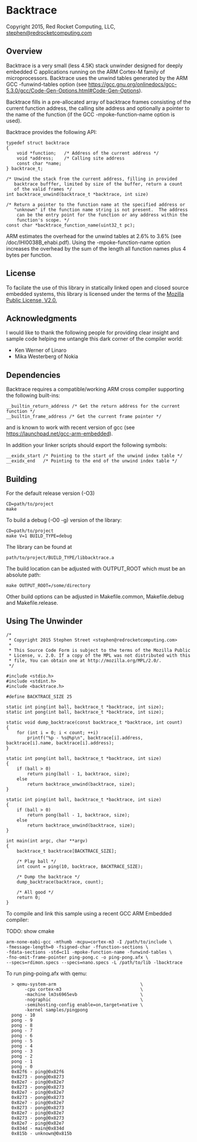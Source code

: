 Backtrace
=========

Copyright 2015, Red Rocket Computing, LLC, stephen@redrocketcomputing.com

Overview
--------

Backtrace is a very small (less 4.5K) stack unwinder designed for deeply embedded
C applications running on the ARM Cortex-M family of microprocessors. Backtrace
uses the unwind tables generated by the ARM GCC -funwind-tables option
(see https://gcc.gnu.org/onlinedocs/gcc-5.3.0/gcc/Code-Gen-Options.html#Code-Gen-Options).

Backtrace fills in a pre-allocated array of backtrace frames consisting of
the current function address, the calling site address and optionally a pointer
to the name of the function (if the GCC -mpoke-function-name option is used).

Backtrace provides the following API:

	typedef struct backtrace
	{
		void *function;   /* Address of the current address */
		void *address;    /* Calling site address
		const char *name;
	} backtrace_t;

	/* Unwind the stack from the current address, filling in provided
	   backtrace bufffer, limited by size of the buffer, return a count
	   of the valid frames */
	int backtrace_unwind(backtrace_t *backtrace, int size)

	/* Return a pointer to the function name at the specified address or
	   "unknown" if the function name string is not present.  The address
	    can be the entry point for the function or any address within the
	    function's scope. */
	const char *backtrace_function_name(uint32_t pc);

ARM estimates the overhead for the unwind tables at 2.6% to 3.6%
(see /doc/IHI0038B_ehabi.pdf). Using the -mpoke-function-name option increases
the overhead by the sum of the length all function names plus 4 bytes per
function.

License
-------

To facilate the use of this library in statically linked open and closed source
embedded systems, this library is licensed under the terms of the
[Mozilla Public License, V2.0.](http://mozilla.org/MPL/2.0)

Acknowledgments
---------------

I would like to thank the following people for providing clear insight and sample
code helping me untangle this dark corner of the compiler world:

- Ken Werner of Linaro
- Mika Westerberg of Nokia

Dependencies
------------

Backtrace requires a compatible/working ARM cross compiler supporting the following built-ins:

	__builtin_return_address /* Get the return address for the current function */
	__builtin_frame_address /* Get the current frame pointer */

and is known to work with recent version of gcc
(see https://launchpad.net/gcc-arm-embedded).

In addition your linker scripts should export the following symbols:

	__exidx_start /* Pointing to the start of the unwind index table */
	__exidx_end   /* Pointing to the end of the unwind index table */

Building
--------

For the default release version (-O3)

	CD=path/to/project
	make

To build a debug (-O0 -g) version of the library:

	CD=path/to/project
	make V=1 BUILD_TYPE=debug

The library can be found at

	path/to/project/BUILD_TYPE/libbacktrace.a

The build location can be adjusted with OUTPUT_ROOT which must be an absolute path:

	make OUTPUT_ROOT=/some/directory

Other build options can be adjusted in Makefile.common, Makefile.debug and Makefile.release.

Using The Unwinder
-------------------

	/*
	 * Copyright 2015 Stephen Street <stephen@redrocketcomputing.com>
	 *
	 * This Source Code Form is subject to the terms of the Mozilla Public
	 * License, v. 2.0. If a copy of the MPL was not distributed with this
	 * file, You can obtain one at http://mozilla.org/MPL/2.0/.
	 */

	#include <stdio.h>
	#include <stdint.h>
	#include <backtrace.h>

	#define BACKTRACE_SIZE 25

	static int ping(int ball, backtrace_t *backtrace, int size);
	static int pong(int ball, backtrace_t *backtrace, int size);

	static void dump_backtrace(const backtrace_t *backtrace, int count)
	{
		for (int i = 0; i < count; ++i)
			printf("%p - %s@%p\n", backtrace[i].address, backtrace[i].name, backtrace[i].address);
	}

	static int pong(int ball, backtrace_t *backtrace, int size)
	{
		if (ball > 0)
			return ping(ball - 1, backtrace, size);
		else
			return backtrace_unwind(backtrace, size);
	}

	static int ping(int ball, backtrace_t *backtrace, int size)
	{
		if (ball > 0)
			return pong(ball - 1, backtrace, size);
		else
			return backtrace_unwind(backtrace, size);
	}

	int main(int argc, char **argv)
	{
		backtrace_t backtrace[BACKTRACE_SIZE];

		/* Play ball */
		int count = ping(10, backtrace, BACKTRACE_SIZE);

		/* Dump the backtrace */
		dump_backtrace(backtrace, count);

		/* All good */
		return 0;
	}

To compile and link this sample using a recent GCC ARM Embedded compiler:

TODO: show cmake

    arm-none-eabi-gcc -mthumb -mcpu=cortex-m3 -I /path/to/include \
    -fmessage-length=0 -fsigned-char -ffunction-sections \
    -fdata-sections -std=c11 -mpoke-function-name -funwind-tables \
    -fno-omit-frame-pointer ping-pong.c -o ping-pong.afx \
    --specs=rdimon.specs --specs=nano.specs -L /path/to/lib -lbacktrace


To run ping-poing.afx with qemu:

      > qemu-system-arm                                \
           -cpu cortex-m3                              \
           -machine lm3s6965evb                        \
           -nographic                                  \
           -semihosting-config enable=on,target=native \
           -kernel samples/pingpong
      pong - 10
	  pong - 9
	  pong - 8
	  pong - 7
	  pong - 6
	  pong - 5
	  pong - 4
	  pong - 3
	  pong - 2
	  pong - 1
	  pong - 0
	  0x82f6 - ping@0x82f6
	  0x8273 - pong@0x8273
	  0x82e7 - ping@0x82e7
	  0x8273 - pong@0x8273
	  0x82e7 - ping@0x82e7
	  0x8273 - pong@0x8273
	  0x82e7 - ping@0x82e7
	  0x8273 - pong@0x8273
	  0x82e7 - ping@0x82e7
	  0x8273 - pong@0x8273
	  0x82e7 - ping@0x82e7
	  0x834d - main@0x834d
	  0x815b - unknown@0x815b
